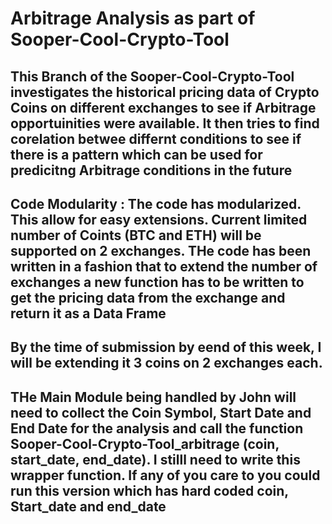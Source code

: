 # Arbitrage Analysis as part of Sooper-Cool-Crypto-Tool 
## This Branch of the Sooper-Cool-Crypto-Tool investigates the historical pricing data of Crypto Coins on different exchanges to see if Arbitrage opportuinities were available. It then tries to find corelation betwee differnt conditions to see if there is a pattern which can be used for predicitng Arbitrage conditions in the future

## Code Modularity : The code has modularized. This allow for easy extensions. Current limited number of Coints (BTC and ETH) will be supported on 2 exchanges. THe code has been written in a fashion that to extend the number of exchanges a new function has to be written to get the pricing data from the exchange and return it as a Data Frame

## By the time of submission by eend of this week, I will be extending it 3 coins on 2 exchanges each.

## THe Main Module being handled by John will need to collect the Coin Symbol, Start Date and End Date for the analysis and call the function Sooper-Cool-Crypto-Tool_arbitrage (coin, start_date, end_date). I stilll need to write this wrapper function. If any of you care to you could run this version which has hard coded coin, Start_date and end_date
